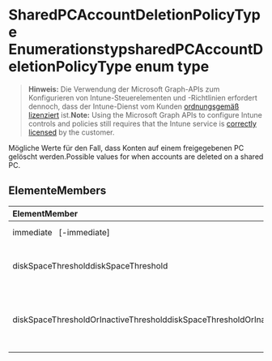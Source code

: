 # <a name="sharedpcaccountdeletionpolicytype-enum-type"></a><span data-ttu-id="0e612-101">SharedPCAccountDeletionPolicyType Enumerationstyp</span><span class="sxs-lookup"><span data-stu-id="0e612-101">sharedPCAccountDeletionPolicyType enum type</span></span>

> <span data-ttu-id="0e612-102">**Hinweis:** Die Verwendung der Microsoft Graph-APIs zum Konfigurieren von Intune-Steuerelementen und -Richtlinien erfordert dennoch, dass der Intune-Dienst vom Kunden [ordnungsgemäß lizenziert](https://go.microsoft.com/fwlink/?linkid=839381) ist.</span><span class="sxs-lookup"><span data-stu-id="0e612-102">**Note:** Using the Microsoft Graph APIs to configure Intune controls and policies still requires that the Intune service is [correctly licensed](https://go.microsoft.com/fwlink/?linkid=839381) by the customer.</span></span>

<span data-ttu-id="0e612-103">Mögliche Werte für den Fall, dass Konten auf einem freigegebenen PC gelöscht werden.</span><span class="sxs-lookup"><span data-stu-id="0e612-103">Possible values for when accounts are deleted on a shared PC.</span></span>
## <a name="members"></a><span data-ttu-id="0e612-104">Elemente</span><span class="sxs-lookup"><span data-stu-id="0e612-104">Members</span></span>
|<span data-ttu-id="0e612-105">Element</span><span class="sxs-lookup"><span data-stu-id="0e612-105">Member</span></span>|<span data-ttu-id="0e612-106">Wert</span><span class="sxs-lookup"><span data-stu-id="0e612-106">Value</span></span>|<span data-ttu-id="0e612-107">Beschreibung</span><span class="sxs-lookup"><span data-stu-id="0e612-107">Description</span></span>|
|:---|:---|:---|
|<span data-ttu-id="0e612-108">immediate</span><span class="sxs-lookup"><span data-stu-id="0e612-108">   [-immediate]</span></span>|<span data-ttu-id="0e612-109">0</span><span class="sxs-lookup"><span data-stu-id="0e612-109">0%</span></span>|<span data-ttu-id="0e612-110">Sofort löschen.</span><span class="sxs-lookup"><span data-stu-id="0e612-110">Delete immediately.</span></span>|
|<span data-ttu-id="0e612-111">diskSpaceThreshold</span><span class="sxs-lookup"><span data-stu-id="0e612-111">diskSpaceThreshold</span></span>|<span data-ttu-id="0e612-112">1</span><span class="sxs-lookup"><span data-stu-id="0e612-112">$1</span></span>|<span data-ttu-id="0e612-113">Bei Speicherplatz-Schwellenwert löschen.</span><span class="sxs-lookup"><span data-stu-id="0e612-113">Delete at disk space threshold.</span></span>|
|<span data-ttu-id="0e612-114">diskSpaceThresholdOrInactiveThreshold</span><span class="sxs-lookup"><span data-stu-id="0e612-114">diskSpaceThresholdOrInactiveThreshold</span></span>|<span data-ttu-id="0e612-115">2</span><span class="sxs-lookup"><span data-stu-id="0e612-115">-2</span></span>|<span data-ttu-id="0e612-116">Bei Speicherplatz-Schwellenwert oder inaktivem Schwellenwert löschen.</span><span class="sxs-lookup"><span data-stu-id="0e612-116">Delete at disk space threshold or inactive threshold.</span></span>|



